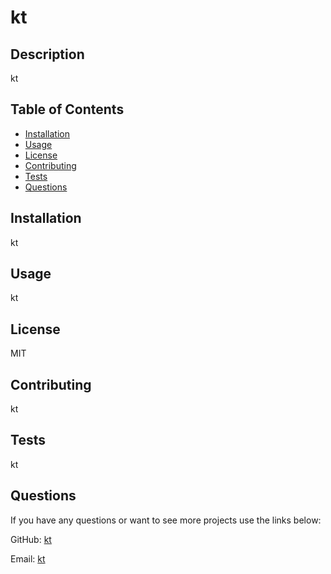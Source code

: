 # kt
  
  ## Description
  
  kt
  
  ## Table of Contents

  * [Installation](#installation)
  * [Usage](#usage)
  * [License](#license)
  * [Contributing](#contributing)
  * [Tests](#tests)
  * [Questions](#questions)
    
  ## Installation

  kt

  ## Usage

  kt

  ## License

  MIT

  ## Contributing

  kt

  ## Tests

  kt

  ## Questions

  If you have any questions or want to see more projects use the links below:

  GitHub: [kt](https://github.com/kt/)

  Email: [kt](mailto:kt)

  